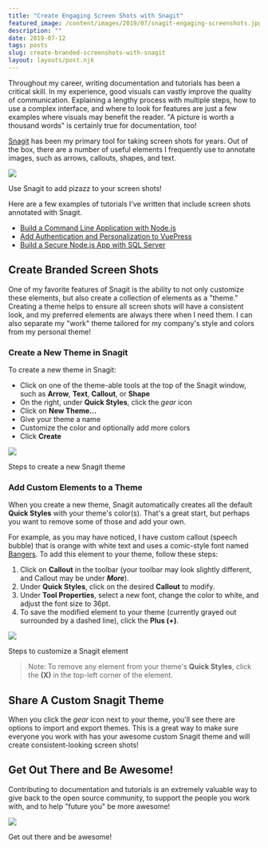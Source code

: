 ```yaml
---
title: "Create Engaging Screen Shots with Snagit"
featured_image: /content/images/2019/07/snagit-engaging-screenshots.jpg
description: ""
date: 2019-07-12
tags: posts
slug: create-branded-screenshots-with-snagit
layout: layouts/post.njk
---
```


Throughout my career, writing documentation and tutorials has been a critical skill. In my experience, good visuals can vastly improve the quality of communication. Explaining a lengthy process with multiple steps, how to use a complex interface, and where to look for features are just a few examples where visuals may benefit the reader. "A picture is worth a thousand words" is certainly true for documentation, too!

[Snagit](https://www.techsmith.com/screen-capture.html) has been my primary tool for taking screen shots for years. Out of the box, there are a number of useful elements I frequently use to annotate images, such as arrows, callouts, shapes, and text.

![](/content/images/2019/07/snagit-ootb-example-1.png)

Use Snagit to add pizazz to your screen shots!

Here are a few examples of tutorials I've written that include screen shots annotated with Snagit.

* [Build a Command Line Application with Node.js](https://developer.okta.com/blog/2019/06/18/command-line-app-with-nodejs)
* [Add Authentication and Personalization to VuePress](https://developer.okta.com/blog/2019/06/14/add-authentication-and-personalization-to-vuepress)
* [Build a Secure Node.js App with SQL Server](https://developer.okta.com/blog/2019/03/11/node-sql-server)

## Create Branded Screen Shots

One of my favorite features of Snagit is the ability to not only customize these elements, but also create a collection of elements as a "theme." Creating a theme helps to ensure all screen shots will have a consistent look, and my preferred elements are always there when I need them. I can also separate my "work" theme tailored for my company's style and colors from my personal theme!

### Create a New Theme in Snagit

To create a new theme in Snagit:

* Click on one of the theme-able tools at the top of the Snagit window, such as **Arrow**, **Text**, **Callout**, or **Shape**
* On the right, under **Quick Styles**, click the _gear_ icon
* Click on **New Theme...**
* Give your theme a name
* Customize the color and optionally add more colors
* Click **Create**

![](/content/images/2019/07/snagit-create-new-theme.png)

Steps to create a new Snagit theme

### Add Custom Elements to a Theme

When you create a new theme, Snagit automatically creates all the default **Quick Styles** with your theme's color(s). That's a great start, but perhaps you want to remove some of those and add your own.

For example, as you may have noticed, I have custom callout (speech bubble) that is orange with white text and uses a comic-style font named [Bangers](https://fonts.google.com/specimen/Bangers). To add this element to your theme, follow these steps:

1. Click on **Callout** in the toolbar (your toolbar may look slightly different, and Callout may be under **_More_**).
2. Under **Quick Styles**, click on the desired **Callout** to modify.
3. Under **Tool Properties**, select a new font, change the color to white, and adjust the font size to 36pt.
4. To save the modified element to your theme (currently grayed out surrounded by a dashed line), click the **Plus (+)**.

![](/content/images/2019/07/create-new-theme-element.png)

Steps to customize a Snagit element

> Note: To remove any element from your theme's **Quick Styles**, click the **(X)** in the top-left corner of the element.

## Share A Custom Snagit Theme

When you click the _gear_ icon next to your theme, you'll see there are options to import and export themes. This is a great way to make sure everyone you work with has your awesome custom Snagit theme and will create consistent-looking screen shots!

## Get Out There and Be Awesome!

Contributing to documentation and tutorials is an extremely valuable way to give back to the open source community, to support the people you work with, and to help "future you" be more awesome!

![](/content/images/2019/07/get-out-there-and-be-awesome.png)

Get out there and be awesome!

